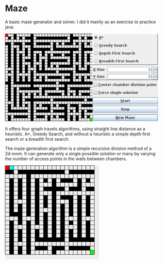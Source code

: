 # Maze

A basic maze generator and solver. I did it mainly as an exercise to practice java.

![Partially Solved maze](https://raw.githubusercontent.com/MWelgemoedSA/Maze/master/ReadmeImages/PartiallySolved.png)

It offers four graph travels algorithms, using straight line distance as a heuristic. A*, Greedy Search, and without a heuristic a simple depth first search or a breadth first search.

The maze generation algorithm is a simple recursive division method of a 2d room. It can generate only a single possible solution or many by varying the number of access points in the walls between chambers.

![AStar](https://raw.githubusercontent.com/MWelgemoedSA/Maze/master/ReadmeImages/AStar.gif)
